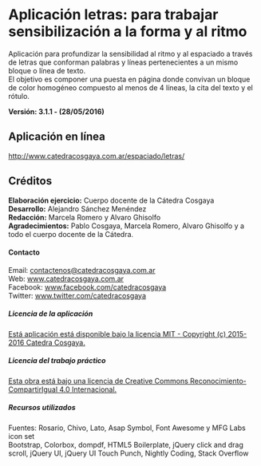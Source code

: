 # Aplicación letras: para trabajar sensibilización a la forma y al ritmo
Aplicación para profundizar la sensibilidad al ritmo y al espaciado a través de letras que conforman palabras y líneas pertenecientes a un mismo bloque o línea de texto.  
El objetivo es componer una puesta en página donde convivan un bloque de color homogéneo compuesto al menos de 4 líneas, la cita del texto y el rótulo.

**Versión: 3.1.1 - (28/05/2016)**

## Aplicación en línea
http://www.catedracosgaya.com.ar/espaciado/letras/

## Créditos
**Elaboración ejercicio:** Cuerpo docente de la Cátedra Cosgaya  
**Desarrollo:** Alejandro Sánchez Menéndez  
**Redacción:** Marcela Romero y Alvaro Ghisolfo  
**Agradecimientos:** Pablo Cosgaya, Marcela Romero, Alvaro Ghisolfo y a todo el cuerpo docente de la Cátedra.  

#### Contacto
Email: contactenos@catedracosgaya.com.ar  
Web: www.catedracosgaya.com.ar  
Facebook: www.facebook.com/catedracosgaya  
Twitter: www.twitter.com/catedracosgaya  

##### Licencia de la aplicación
[Está aplicación está disponible bajo la licencia MIT - Copyright (c) 2015-2016 Catedra Cosgaya.](LICENSE.md)

##### Licencia del trabajo práctico
[Esta obra está bajo una licencia de Creative Commons Reconocimiento-CompartirIgual 4.0 Internacional.](http://creativecommons.org/licenses/by-sa/4.0/deed.es)

##### Recursos utilizados
Fuentes: Rosario, Chivo, Lato, Asap Symbol, Font Awesome y MFG Labs icon set  
Bootstrap, Colorbox, dompdf, HTML5 Boilerplate, jQuery click and drag scroll, jQuery UI, jQuery UI Touch Punch, Nightly Coding, Stack Overflow  

